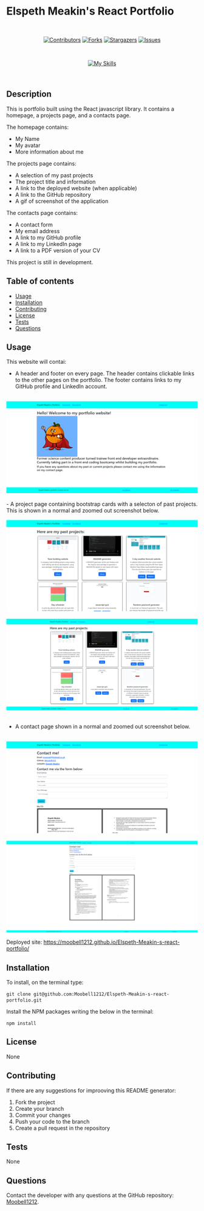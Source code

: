 # Elspeth Meakin's React Portfolio
<div align="center">
</br>

[![Contributors](https://img.shields.io/github/contributors/Moobell1212/Elspeth-Meakin-s-react-portfolio?style=for-the-badge)](https://github.com/Moobell1212/Elspeth-Meakin-s-react-portfolio/graphs/contributors)
[![Forks](https://img.shields.io/github/forks/Moobell1212/Elspeth-Meakin-s-react-portfolio?style=for-the-badge)](https://github.com/Moobell1212/Elspeth-Meakin-s-react-portfolio/forks)
[![Stargazers](https://img.shields.io/github/stars/Moobell1212/Elspeth-Meakin-s-react-portfolio?style=for-the-badge)](https://github.com/Moobell1212/Elspeth-Meakin-s-react-portfolio/stargazers)
[![Issues](https://img.shields.io/github/issues/Moobell1212/Elspeth-Meakin-s-react-portfolio?style=for-the-badge)](https://github.com/Moobell1212/Elspeth-Meakin-s-react-portfolio/issues)

</br>

[![My Skills](https://skillicons.dev/icons?i=js,html,css,react,bootstrap)](https://skillicons.dev)
</div>
</br>

## Description
This is portfolio built using the React javascript library. It contains a homepage, a projects page, and a contacts page.

The homepage contains:
- My Name
- My avatar
- More information about me

The projects page contains:
- A selection of my past projects
- The project title and information
- A link to the deployed website (when applicable)
- A link to the GitHub repository
- A gif of screenshot of the application

The contacts page contains:
- A contact form
- My email address
- A link to my GitHub profile
- A link to my LinkedIn page
- A link to a PDF version of your CV

This project is still in development.

## Table of contents
- [Usage](#usage)
- [Installation](#installation)
- [Contributing](#contributing)
- [License](#license)
- [Tests](#tests)
- [Questions](#questions)

## Usage
This website will contai:

- A header and footer on every page. The header contains clickable links to the other pages on the portfolio. The footer contains links to my GitHub profile and LinkedIn account.
<br></br>
<img src= "./Images/homepage.png">
<br></br>
- A project page containing bootstrap cards with a selecton of past projects. This is shown in a normal and zoomed out screenshot below.
<br></br>
<img src= "./Images/projects.png">
<br></br>
<img src= "./Images/portfoliozoomout.png">
<br></br>

- A contact page shown in a normal and zoomed out screenshot below.
<br></br>
<img src= "./Images/contact.png">
<br></br>
<img src= "./Images/contactzoomout.png">

Deployed site: https://moobell1212.github.io/Elspeth-Meakin-s-react-portfolio/

## Installation

To install, on the terminal type:
```
git clone git@github.com:Moobell1212/Elspeth-Meakin-s-react-portfolio.git
```

Install the NPM packages writing the below in the terminal:
```
npm install
```

## License

None

## Contributing
If there are any suggestions for improoving this README generator:
<ol>
<li>Fork the project</li>
<li>Create your branch</li>
<li>Commit your changes</li>
<li>Push your code to the branch</li>
<li>Create a pull request in the repository</li>
</ol>

## Tests
None

## Questions
Contact the developer with any questions at the GitHub repository: [Moobell1212](https://github.com/Moobell1212).
